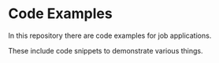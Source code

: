 # Code Examples

In this repository there are code examples for job applications.

These include code snippets to demonstrate various things.
